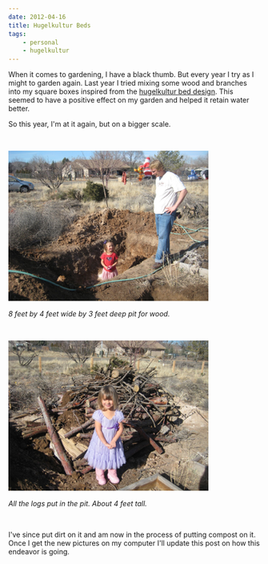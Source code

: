 ```yaml
---
date: 2012-04-16
title: Hugelkultur Beds
tags:
    - personal
    - hugelkultur
---
```


When it comes to gardening, I have a black thumb. But every year I try as I might to garden again. Last year I tried mixing some wood and branches into my square boxes inspired from the [hugelkultur bed design](http://www.richsoil.com/hugelkultur/). This seemed to have a positive effect on my garden and helped it retain water better.

So this year, I'm at it again, but on a bigger scale.

&nbsp;

<img src="/images/Hugelkultur-pit.jpg" style="width:400px;">

*8 feet by 4 feet wide by 3 feet deep pit for wood.*

&nbsp;

<img src="/images/Hugelkultur.jpg" style="width:400px;">

*All the logs put in the pit. About 4 feet tall.*

&nbsp;

I've since put dirt on it and am now in the process of putting compost on it. Once I get the new pictures on my computer I'll update this post on how this endeavor is going.
